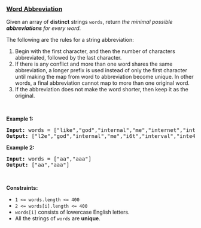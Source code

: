 ### [Word Abbreviation](https://leetcode.com/problems/word-abbreviation)

<p>Given an array of <strong>distinct</strong> strings <code>words</code>, return <em>the minimal possible <strong>abbreviations</strong> for every word</em>.</p>

<p>The following are the rules for a string abbreviation:</p>

<ol>
	<li>Begin with the first character, and then the number of characters abbreviated, followed by the last character.</li>
	<li>If there is any conflict and more than one word shares the same abbreviation, a longer prefix is used instead of only the first character until making the map from word to abbreviation become unique. In other words, a final abbreviation cannot map to more than one original word.</li>
	<li>If the abbreviation does not make the word shorter, then keep it as the original.</li>
</ol>

<p>&nbsp;</p>
<p><strong>Example 1:</strong></p>
<pre><strong>Input:</strong> words = ["like","god","internal","me","internet","interval","intension","face","intrusion"]
<strong>Output:</strong> ["l2e","god","internal","me","i6t","interval","inte4n","f2e","intr4n"]
</pre><p><strong>Example 2:</strong></p>
<pre><strong>Input:</strong> words = ["aa","aaa"]
<strong>Output:</strong> ["aa","aaa"]
</pre>
<p>&nbsp;</p>
<p><strong>Constraints:</strong></p>

<ul>
	<li><code>1 &lt;= words.length &lt;= 400</code></li>
	<li><code>2 &lt;= words[i].length &lt;= 400</code></li>
	<li><code>words[i]</code> consists of lowercase English letters.</li>
	<li>All the strings of <code>words</code> are <strong>unique</strong>.</li>
</ul>

